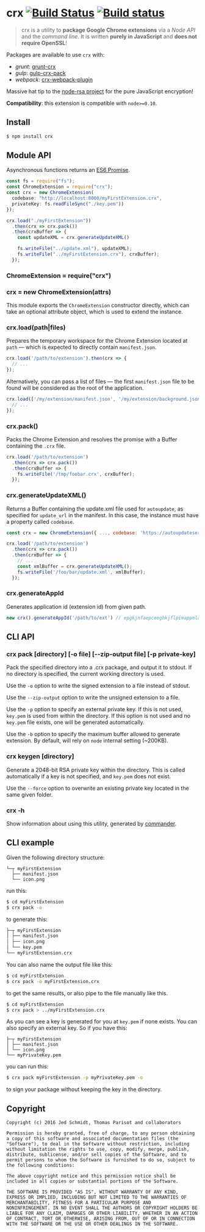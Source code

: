 # crx [![Build Status](https://secure.travis-ci.org/oncletom/crx.svg)](http://travis-ci.org/oncletom/crx) [![Build status](https://ci.appveyor.com/api/projects/status/i8v95qmgwwxic5wn?svg=true)](https://ci.appveyor.com/project/oncletom/crx)

> crx is a utility to **package Google Chrome extensions** via a *Node API* and the *command line*. It is written **purely in JavaScript** and **does not require OpenSSL**!

Packages are available to use `crx` with:

- *grunt*: [grunt-crx](https://npmjs.com/grunt-crx)
- *gulp*: [gulp-crx-pack](https://npmjs.com/gulp-crx-pack)
- *webpack*: [crx-webpack-plugin](https://npmjs.com/crx-webpack-plugin)

Massive hat tip to the [node-rsa project](https://npmjs.com/node-rsa) for the pure JavaScript encryption!

**Compatibility**: this extension is compatible with `node>=0.10`.

## Install

```bash
$ npm install crx
```

## Module API

Asynchronous functions returns an [ES6 Promise](https://github.com/jakearchibald/es6-promise).

```js
const fs = require("fs");
const ChromeExtension = require("crx");
const crx = new ChromeExtension(
  codebase: "http://localhost:8000/myFirstExtension.crx",
  privateKey: fs.readFileSync("./key.pem"))
});

crx.load("./myFirstExtension"))
  .then(crx => crx.pack())
  .then(crxBuffer => {
    const updateXML = crx.generateUpdateXML()

    fs.writeFile("../update.xml"), updateXML);
    fs.writeFile("../myFirstExtension.crx"), crxBuffer);
  });
```

### ChromeExtension = require("crx")
### crx = new ChromeExtension(attrs)

This module exports the `ChromeExtension` constructor directly, which can take an optional attribute object, which is used to extend the instance.

### crx.load(path|files)

Prepares the temporary workspace for the Chrome Extension located at `path` — which is expected to directly contain `manifest.json`.

```js
crx.load('/path/to/extension').then(crx => {
  // ...
});
```

Alternatively, you can pass a list of files — the first `manifest.json` file to be found will be considered as the root of the application.

```js
crx.load(['/my/extension/manifest.json', '/my/extension/background.json']).then(crx => {
  // ...
});
```

### crx.pack()

Packs the Chrome Extension and resolves the promise with a Buffer containing the `.crx` file.

```js
crx.load('/path/to/extension')
  .then(crx => crx.pack())
  .then(crxBuffer => {
    fs.writeFile('/tmp/foobar.crx', crxBuffer);
  });
```

### crx.generateUpdateXML()

Returns a Buffer containing the update.xml file used for `autoupdate`, as specified for `update_url` in the manifest. In this case, the instance must have a property called `codebase`.

```js
const crx = new ChromeExtension({ ..., codebase: 'https://autoupdateserver.com/myFirstExtension.crx' });

crx.load('/path/to/extension')
  .then(crx => crx.pack())
  .then(crxBuffer => {
    // ...
    const xmlBuffer = crx.generateUpdateXML();
    fs.writeFile('/foo/bar/update.xml', xmlBuffer);
  });
```

### crx.generateAppId

Generates application id (extension id) from given path.

```js
new crx().generateAppId('/path/to/ext') // epgkjnfaepceeghkjflpimappmlalchn
```

## CLI API

### crx pack [directory] [-o file] [--zip-output file] [-p private-key]

Pack the specified directory into a .crx package, and output it to stdout. If no directory is specified, the current working directory is used.

Use the `-o` option to write the signed extension to a file instead of stdout.

Use the `--zip-output` option to write the unsigned extension to a file.

Use the `-p` option to specify an external private key. If this is not used, `key.pem` is used from within the directory. If this option is not used and no `key.pem` file exists, one will be generated automatically.

Use the `-b` option to specify the maximum buffer allowed to generate extension. By default, will rely on `node` internal setting (~200KB).

### crx keygen [directory]

Generate a 2048-bit RSA private key within the directory. This is called automatically if a key is not specified, and `key.pem` does not exist.

Use the `--force` option to overwrite an existing private key located in the same given folder.

### crx -h

Show information about using this utility, generated by [commander](https://github.com/visionmedia/commander.js).

## CLI example

Given the following directory structure:

```
└─┬ myFirstExtension
  ├── manifest.json
  └── icon.png
```

run this:

```bash
$ cd myFirstExtension
$ crx pack -o
```

to generate this:

```bash
├─┬ myFirstExtension
│ ├── manifest.json
│ ├── icon.png
│ └── key.pem
└── myFirstExtension.crx
```

You can also name the output file like this:

```bash
$ cd myFirstExtension
$ crx pack -o myFirstExtension.crx
```

to get the same results, or also pipe to the file manually like this.

```bash
$ cd myFirstExtension
$ crx pack > ../myFirstExtension.crx
```

As you can see a key is generated for you at `key.pem` if none exists. You can also specify an external key. So if you have this:

```
├─┬ myFirstExtension
│ ├── manifest.json
│ └── icon.png
└── myPrivateKey.pem
```

you can run this:

```bash
$ crx pack myFirstExtension -p myPrivateKey.pem -o
```

to sign your package without keeping the key in the directory.

Copyright
---------

    Copyright (c) 2016 Jed Schmidt, Thomas Parisot and collaborators

    Permission is hereby granted, free of charge, to any person obtaining
    a copy of this software and associated documentation files (the
    "Software"), to deal in the Software without restriction, including
    without limitation the rights to use, copy, modify, merge, publish,
    distribute, sublicense, and/or sell copies of the Software, and to
    permit persons to whom the Software is furnished to do so, subject to
    the following conditions:

    The above copyright notice and this permission notice shall be
    included in all copies or substantial portions of the Software.

    THE SOFTWARE IS PROVIDED "AS IS", WITHOUT WARRANTY OF ANY KIND,
    EXPRESS OR IMPLIED, INCLUDING BUT NOT LIMITED TO THE WARRANTIES OF
    MERCHANTABILITY, FITNESS FOR A PARTICULAR PURPOSE AND
    NONINFRINGEMENT. IN NO EVENT SHALL THE AUTHORS OR COPYRIGHT HOLDERS BE
    LIABLE FOR ANY CLAIM, DAMAGES OR OTHER LIABILITY, WHETHER IN AN ACTION
    OF CONTRACT, TORT OR OTHERWISE, ARISING FROM, OUT OF OR IN CONNECTION
    WITH THE SOFTWARE OR THE USE OR OTHER DEALINGS IN THE SOFTWARE.
